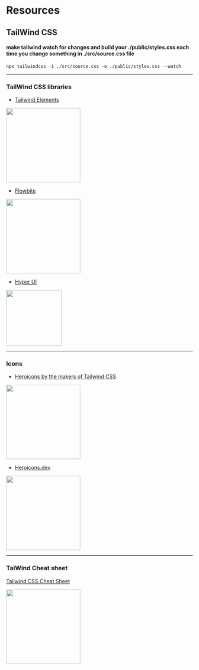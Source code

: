 # Resources

## TailWind CSS
#### make tailwind watch for changes and build your ./public/styles.css each time you change something in ./src/source.css file
```
npx tailwindcss -i ./src/source.css -o ./public/styles.css --watch
```
***

### TailWind CSS libraries

* [Tailwind Elements](https://tailwind-elements.com/quick-start/)
<div>
  <img src="https://user-images.githubusercontent.com/76181917/200898898-80bbef57-2792-432f-b703-892e996c8184.png" width="200">
</div>

* [Flowbite](https://flowbite.com/docs/getting-started/quickstart/)
<div>
  <img src="https://user-images.githubusercontent.com/76181917/200902844-5f8942a4-beb2-4ffa-8dee-cdbae566c4ec.png" width="200">
</div>

* [Hyper UI](https://www.hyperui.dev/)
<div>
  <img src="https://user-images.githubusercontent.com/76181917/200900360-cde3b7e5-401a-4a10-be1e-26cc8235bce4.png" width="150">
</div>

***

### Icons

* [Heroicons by the makers of Tailwind CSS](https://heroicons.com/)
<div>
  <img src="https://user-images.githubusercontent.com/76181917/200901831-e533b7ed-a461-43da-b933-dbecb0bb534f.png" width="200">
</div>

* [Heroicons.dev](https://heroicons.dev/)
<div>
  <img src="https://user-images.githubusercontent.com/76181917/200902378-9c076b6d-27c0-48a6-bb38-fae4b1d88884.png" width="200">
</div>

***

### TaiWind Cheat sheet
[Tailwind CSS Cheat Sheet](https://tailwindcomponents.com/cheatsheet/)
<div>
  <img src="https://user-images.githubusercontent.com/76181917/200899766-85a382d4-ed5c-46c6-9c40-102c511d72c6.png" width="200">
</div>




